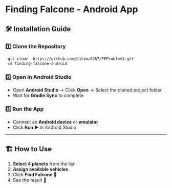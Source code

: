 # Finding Falcone - Android App

## 🛠 Installation Guide

### **1️⃣ Clone the Repository**
```sh
 git clone  https://github.com/dalima6267/FEProblem1.git
 cd finding-falcone-android
```

### **2️⃣ Open in Android Studio**
- Open **Android Studio** → Click **Open** → Select the cloned project folder
- Wait for **Gradle Sync** to complete

### **3️⃣ Run the App**
- Connect an **Android device** or **emulator**
- Click **Run ▶️** in Android Studio

---

## 🏗 How to Use
1. **Select 4 planets** from the list
2. **Assign available vehicles**
3. Click **Find Falcone** 🚀
4. See the result 🎉


